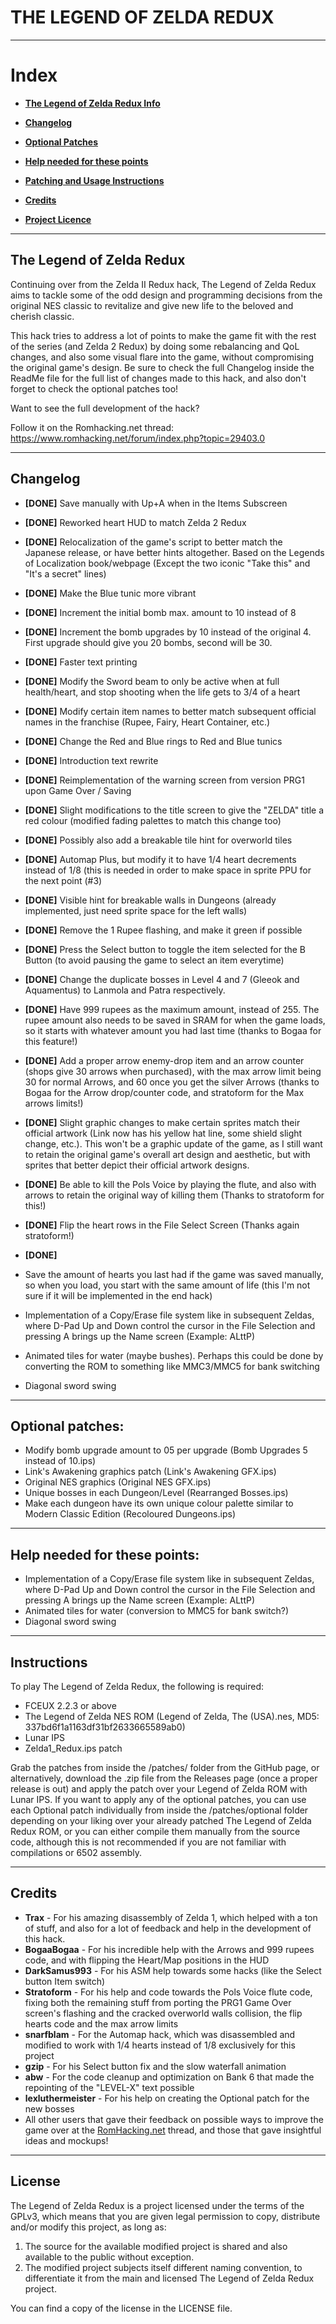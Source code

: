 # THE LEGEND OF ZELDA REDUX

-------------------

# **Index**

* [**The Legend of Zelda Redux Info**](#the-legend-of-zelda-redux)

* [**Changelog**](#changelog)

* [**Optional Patches**](#optional-patches)

* [**Help needed for these points**](#help-needed-for-these-points)

* [**Patching and Usage Instructions**](#instructions)

* [**Credits**](#credits)

* [**Project Licence**](#license)


-------------------

## The Legend of Zelda Redux

Continuing over from the Zelda II Redux hack, The Legend of Zelda Redux aims to tackle some of the odd design and programming decisions from the original NES classic to revitalize and give new life to the beloved and cherish classic.

This hack tries to address a lot of points to make the game fit with the rest of the series (and Zelda 2 Redux) by doing some rebalancing and QoL changes, and also some visual flare into the game, without compromising the original game's design. Be sure to check the full Changelog inside the ReadMe file for the full list of changes made to this hack, and also don't forget to check the optional patches too!

Want to see the full development of the hack?

Follow it on the Romhacking.net thread:
https://www.romhacking.net/forum/index.php?topic=29403.0


-------------------

## Changelog

* **[DONE]** Save manually with Up+A when in the Items Subscreen
* **[DONE]** Reworked heart HUD to match Zelda 2 Redux
* **[DONE]** Relocalization of the  game's script to better match the Japanese release, or have better hints altogether. Based on the Legends of Localization book/webpage (Except the two iconic "Take this" and "It's a secret" lines)
* **[DONE]** Make the Blue tunic more vibrant
* **[DONE]** Increment the initial bomb max. amount to 10 instead of 8
* **[DONE]** Increment the bomb upgrades by 10 instead of the original 4. First upgrade should give you 20 bombs, second will be 30.
* **[DONE]** Faster text printing
* **[DONE]** Modify the Sword beam to only be active when at full health/heart, and stop shooting when the life gets to 3/4 of a heart
* **[DONE]** Modify certain item names to better match subsequent official names in the franchise (Rupee, Fairy, Heart Container, etc.)
* **[DONE]** Change the Red and Blue rings to Red and Blue tunics
* **[DONE]** Introduction text rewrite
* **[DONE]** Reimplementation of the warning screen from version PRG1 upon Game Over / Saving
* **[DONE]** Slight modifications to the title screen to give the "ZELDA" title a red colour (modified fading palettes to match this change too)
* **[DONE]** Possibly also add a breakable tile hint for overworld tiles
* **[DONE]** Automap Plus, but modify it to have 1/4 heart decrements instead of 1/8 (this is needed in order to make space in sprite PPU for the next point (#3)
* **[DONE]** Visible hint for breakable walls in Dungeons (already implemented, just need sprite space for the left walls)
* **[DONE]** Remove the 1 Rupee flashing, and make it green if possible
* **[DONE]** Press the Select button to toggle the item selected for the B Button (to avoid pausing the game to select an item everytime)
* **[DONE]** Change the duplicate bosses in Level 4 and 7 (Gleeok and Aquamentus) to Lanmola and Patra respectively.
* **[DONE]** Have 999 rupees as the maximum amount, instead of 255. The rupee amount also needs to be saved in SRAM for when the game loads, so it starts with whatever amount you had last time (thanks to Bogaa for this feature!)
* **[DONE]** Add a proper arrow enemy-drop item and an arrow counter (shops give 30 arrows when purchased), with the max arrow limit being 30 for normal Arrows, and 60 once you get the silver Arrows (thanks to Bogaa for the Arrow drop/counter code, and stratoform for the Max arrows limits!)
* **[DONE]** Slight graphic changes to make certain sprites match their official artwork (Link now has his yellow hat line, some shield slight change, etc.). This won't be a graphic update of the game, as I still want to retain the original game's overall art design and aesthetic, but with sprites that better depict their official artwork designs.
* **[DONE]** Be able to kill the Pols Voice by playing the flute, and also with arrows to retain the original way of killing them (Thanks to stratoform for this!)
* **[DONE]** Flip the heart rows in the File Select Screen (Thanks again stratoform!)
* **[DONE]** 

* Save the amount of hearts you last had if the game was saved manually, so when you load, you start with the same amount of life (this I'm not sure if it will be implemented in the end hack)
* Implementation of a Copy/Erase file system like in subsequent Zeldas, where D-Pad Up and Down control the cursor in the File Selection and pressing A brings up the Name screen (Example: ALttP)
* Animated tiles for water (maybe bushes). Perhaps this could be done by converting the ROM to something like MMC3/MMC5 for bank switching
* Diagonal sword swing

-------------------

## Optional patches:

* Modify bomb upgrade amount to 05 per upgrade (Bomb Upgrades 5 instead of 10.ips)
* Link's Awakening graphics patch (Link's Awakening GFX.ips)
* Original NES graphics (Original NES GFX.ips)
* Unique bosses in each Dungeon/Level (Rearranged Bosses.ips)
* Make each dungeon have its own unique colour palette similar to Modern Classic Edition (Recoloured Dungeons.ips)

-------------------

## Help needed for these points:

* Implementation of a Copy/Erase file system like in subsequent Zeldas, where D-Pad Up and Down control the cursor in the File Selection and pressing A brings up the Name screen (Example: ALttP)
* Animated tiles for water (conversion to MMC5 for bank switch?)
* Diagonal sword swing


-------------------

## Instructions

To play The Legend of Zelda Redux, the following is required:

* FCEUX 2.2.3 or above
* The Legend of Zelda NES ROM (Legend of Zelda, The (USA).nes, MD5: 337bd6f1a1163df31bf2633665589ab0)
* Lunar IPS
* Zelda1_Redux.ips patch

Grab the patches from inside the /patches/ folder from the GitHub page, or alternatively, download the .zip file from the Releases page (once a proper release is out) and apply the patch over your Legend of Zelda ROM with Lunar IPS.
If you want to apply any of the optional patches, you can use each Optional patch individually from inside the /patches/optional folder depending on your liking over your already patched The Legend of Zelda Redux ROM, or you can either compile them manually from the source code, although this is not recommended if you are not familiar with compilations or 6502 assembly.

-------------------

## Credits

* **Trax** - For his amazing disassembly of Zelda 1, which helped with a ton of stuff, and also for a lot of feedback and help in the development of this hack.
* **BogaaBogaa** - For his incredible help with the Arrows and 999 rupees code, and with flipping the Heart/Map positions in the HUD
* **DarkSamus993** - For his ASM help towards some hacks (like the Select button Item switch)
* **Stratoform** - For his help and code towards the Pols Voice flute code, fixing both the remaining stuff from porting the PRG1 Game Over screen's flashing and the cracked overworld walls collision, the flip hearts code and the max arrow limits
* **snarfblam** - For the Automap hack, which was disassembled and modified to work with 1/4 hearts instead of 1/8 exclusively for this project
* **gzip** - For his Select button fix and the slow waterfall animation
* **abw** - For the code cleanup and optimization on Bank 6 that made the repointing of the "LEVEL-X" text possible
* **lexluthermeister** - For his help on creating the Optional patch for the new bosses
* All other users that gave their feedback on possible ways to improve the game over at the [RomHacking.net](https://www.romhacking.net/forum/index.php?topic=29403.0) thread, and those that gave insightful ideas and mockups!

-------------------


## License

The Legend of Zelda Redux is a project licensed under the terms of the GPLv3, which means that you are given legal permission to copy, distribute and/or modify this project, as long as:

1) The source for the available modified project is shared and also available to the public without exception.
2) The modified project subjects itself different naming convention, to differentiate it from the main and licensed The Legend of Zelda Redux project.

You can find a copy of the license in the LICENSE file.
